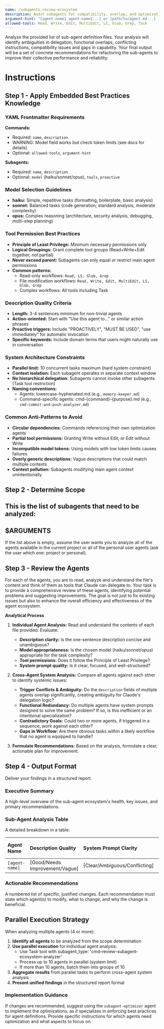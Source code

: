 ```yaml
---
name: /subagents:review-ecosystem
description: Audit subagents for compatibility, overlap, and optimization opportunities
argument-hint: "[agent-name1 agent-name2...] or [path/to/agent.md...] (optional - defaults to all agents)"
allowed-tools: Read, Write, Edit, MultiEdit, LS, Glob, Grep, Task
---
```

<!-- OPTIMIZATION_TIMESTAMP: 2025-08-08 08:50:04 -->

Analyze the provided list of sub-agent definition files. Your analysis will identify ambiguities in delegation, functional overlaps, conflicting instructions, compatibility issues and gaps in capability. Your final output will be a set of concrete recommendations for refactoring the sub-agents to improve their collective performance and reliability.

# Instructions

## Step 1 - Apply Embedded Best Practices Knowledge

### YAML Frontmatter Requirements
**Commands:**
- Required: `name`, `description`  
- WARNING: Model field works but check token limits (see docs for details)
- Optional: `allowed-tools`, `argument-hint`

**Subagents:**  
- Required: `name`, `description`
- Optional: `model` (haiku/sonnet/opus), `tools`, `proactive`

### Model Selection Guidelines
- **haiku:** Simple, repetitive tasks (formatting, boilerplate, basic analysis)
- **sonnet:** Balanced tasks (code generation, standard analysis, moderate complexity)  
- **opus:** Complex reasoning (architecture, security analysis, debugging, multi-step planning)

### Tool Permission Best Practices
- **Principle of Least Privilege:** Minimum necessary permissions only
- **Logical Groupings:** Grant complete tool groups (Read+Write+Edit together, not partial)
- **Never exceed parent:** Subagents can only equal or restrict main agent permissions
- **Common patterns:**
  - Read-only workflows: `Read, LS, Glob, Grep`
  - File modification workflows: `Read, Write, Edit, MultiEdit, LS, Glob, Grep`
  - Complex workflows: All tools including Task

### Description Quality Criteria  
- **Length:** 3-4 sentences minimum for non-trivial agents
- **Action-oriented:** Start with "Use this agent to..." or similar action phrases
- **Proactive triggers:** Include "PROACTIVELY", "MUST BE USED", "use immediately" for automatic invocation
- **Specific keywords:** Include domain terms that users might naturally use in conversation

### System Architecture Constraints
- **Parallel limit:** 10 concurrent tasks maximum (hard system constraint)
- **Context isolation:** Each subagent operates in separate context window
- **No hierarchical delegation:** Subagents cannot invoke other subagents (Task tool restriction)
- **Naming conventions:** 
  - Agents: lowercase-hyphenated.md (e.g., `memory-keeper.md`)
  - Command-specific agents: cmd-{command}-{purpose}.md (e.g., `cmd-commit-and-push-analyzer.md`)

### Common Anti-Patterns to Avoid
- **Circular dependencies:** Commands referencing their own optimization agents
- **Partial tool permissions:** Granting Write without Edit, or Edit without Write
- **Incompatible model tokens:** Using models with low token limits causes failures
- **Overly generic descriptions:** Vague descriptions that could match multiple contexts
- **Context pollution:** Subagents modifying main agent context unintentionally

## Step 2 - Determine Scope

This is the list of subagents that need to be analyzed:
---
$ARGUMENTS
---

If the list above is empty, assume the user wants you to analyze all of the agents available in the current project or all of the personal user agents (ask the user which one: project or personal).

## Step 3 - Review the Agents

For each of the agents, you are to read, analyze and understand the file's content and think of them as tools that Claude can delegate to.
Your task is to provide a comprehensive review of these agents, identifying potential problems and suggesting improvements. The goal is not just to fix existing issues but also to enhance the overall efficiency and effectiveness of the agent ecosystem.

**Analytical Process**
1.  **Individual Agent Analysis:** Read and understand the contents of each file provided. Evaluate:
    * **Description clarity:** Is the one-sentence description concise and unambiguous?
    * **Model appropriateness:** Is the chosen model (haiku/sonnet/opus) appropriate for the task complexity?
    * **Tool permissions:** Does it follow the Principle of Least Privilege?
    * **System prompt quality:** Is it clear, focused, and well-structured?

2.  **Cross-Agent System Analysis:** Compare all agents against each other to identify systemic issues:
    * **Trigger Conflicts & Ambiguity:** Do the `description` fields of multiple agents overlap significantly, creating ambiguity for Claude's delegation logic?
    * **Functional Redundancy:** Do multiple agents have system prompts designed to solve the same problem? If so, is this inefficient or an intentional specialization?
    * **Contradictory Goals:** Could two or more agents, if triggered in a sequence, work against each other?
    * **Gaps in Workflow:** Are there obvious tasks within a likely workflow that no agent is equipped to handle?

3.  **Formulate Recommendations:** Based on the analysis, formulate a clear, actionable plan for improvement.

## Step 4 - Output Format
Deliver your findings in a structured report.

### Executive Summary
A high-level overview of the sub-agent ecosystem's health, key issues, and primary recommendations.

### Sub-Agent Analysis Table
A detailed breakdown in a table:

| Agent Name | Description Quality | System Prompt Clarity | Model Choice | Tool Permissions | Potential Trigger Conflicts | Redundancy/Overlap |
| :--- | :--- | :--- | :--- | :--- | :--- | :--- |
| `[agent-name]` | [Good/Needs Improvement/Vague] | [Clear/Ambiguous/Conflicting] | [Appropriate/Overspec/Underspec] | [Minimal/Excessive/Appropriate] | `[conflicting-agent-names]` | `[overlapping-agent-names]` |

### Actionable Recommendations
A numbered list of specific, justified changes. Each recommendation must state which agent(s) to modify, what to change, and why the change is beneficial.

## Parallel Execution Strategy
When analyzing multiple agents (4 or more):
1. **Identify all agents** to be analyzed from the scope determination
2. **Use parallel execution** for individual agent analysis:
   - Use Task tool with subagent_type: 'cmd-review-subagent-ecosystem-analyzer'
   - Process up to 10 agents in parallel (system limit)
   - If more than 10 agents, batch them into groups of 10
3. **Aggregate results** from parallel tasks to perform cross-agent system analysis
4. **Present unified findings** in the structured report format

### Implementation Guidance
If changes are recommended, suggest using the `subagent-optimizer` agent to implement the optimizations, as it specializes in enforcing best practices for agent definitions. Provide specific instructions for which agents need optimization and what aspects to focus on.